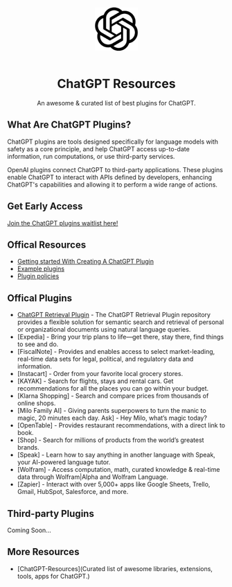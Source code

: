 <p align="center">
  <br />
  <img width="100" src="./open ai.png" alt="OpenAI logo">
  <br />
  <br />
</p>

<h1 align="center">ChatGPT Resources</h1>

<p align="center">
An awesome &amp; curated list of best plugins for ChatGPT.
</p>

## What Are ChatGPT Plugins?

ChatGPT plugins are tools designed specifically for language models with safety as a core principle, and help ChatGPT access up-to-date information, run computations, or use third-party services.

OpenAI plugins connect ChatGPT to third-party applications. These plugins enable ChatGPT to interact with APIs defined by developers, enhancing ChatGPT's capabilities and allowing it to perform a wide range of actions.

## Get Early Access

[Join the ChatGPT plugins waitlist here!](https://openai.com/waitlist/plugins)

## Offical Resources

- [Getting started With Creating A ChatGPT Plugin](https://platform.openai.com/docs/plugins/getting-started)
- [Example plugins](https://platform.openai.com/docs/plugins/examples)
- [Plugin policies](https://openai.com/policies/usage-policies#plugin-policies)

## Offical Plugins

- [ChatGPT Retrieval Plugin](https://github.com/openai/chatgpt-retrieval-plugin) - The ChatGPT Retrieval Plugin repository provides a flexible solution for semantic search and retrieval of personal or organizational documents using natural language queries. 
- [Expedia] - Bring your trip plans to life—get there, stay there, find things to see and do.
- [FiscalNote] - Provides and enables access to select market-leading, real-time data sets for legal, political, and regulatory data and information.
- [Instacart] - Order from your favorite local grocery stores.
- [KAYAK] - Search for flights, stays and rental cars. Get recommendations for all the places you can go within your budget.
- [Klarna Shopping] - Search and compare prices from thousands of online shops.
- [Milo Family AI] - Giving parents superpowers to turn the manic to magic, 20 minutes each day. Ask] - Hey Milo, what’s magic today?
- [OpenTable] - Provides restaurant recommendations, with a direct link to book.
- [Shop] - Search for millions of products from the world’s greatest brands.
- [Speak] - Learn how to say anything in another language with Speak, your AI-powered language tutor.
- [Wolfram] - Access computation, math, curated knowledge & real-time data through Wolfram|Alpha and Wolfram Language.
- [Zapier] - Interact with over 5,000+ apps like Google Sheets, Trello, Gmail, HubSpot, Salesforce, and more.

## Third-party Plugins

Coming Soon...

## More Resources

- [ChatGPT-Resources](Curated list of awesome libraries, extensions, tools, apps for ChatGPT.)
